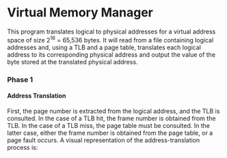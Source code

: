 # Virtual Memory Manager

This program translates logical to physical addresses for a virtual address space of size 2<sup>16</sup> = 65,536 bytes. It will read from a file containing logical addresses and, using a TLB and a page table, translates each logical address to its corresponding physical address and output the value of the byte stored at the translated physical address. 

### Phase 1 
#### Address Translation

First, the page number is extracted from the logical address, and the TLB is consulted. In the case of a TLB hit, the frame
number is obtained from the TLB. In the case of a TLB miss, the page table must be consulted. In the latter case, either
the frame number is obtained from the page table, or a page fault occurs. A visual representation of the address-translation 
process is:
